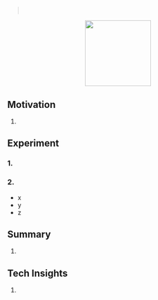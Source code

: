 # 
> [](https://arxiv.org/abs/)<br>
> 
<div align=center><img src="/figures/.1.png" style="height: 150px; width: auto;"/></div>

## Motivation 
1. 

## Experiment
### 1.
### 2. 
- x
- y
- z

## Summary 
1. 

## Tech Insights 
1. 
